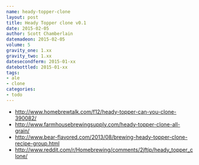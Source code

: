 ```yaml
---
name: heady-topper-clone
layout: post
title: Heady Topper clone v0.1
date: 2015-02-05
author: Scott Chamberlain
datemadeon: 2015-02-05
volume: 5
gravity_one: 1.xx
gravity_two: 1.xx
datesecondferm: 2015-01-xx
datebottled: 2015-01-xx
tags: 
- ale
- clone
categories:
- todo
---
```


* http://www.homebrewtalk.com/f12/heady-topper-can-you-clone-390082/
* http://www.farmhousebrewingsupply.com/heady-topper-clone-all-grain/
* http://www.bear-flavored.com/2013/08/brewing-heady-topper-clone-recipe-group.html
* http://www.reddit.com/r/Homebrewing/comments/2jftip/heady_topper_clone/
